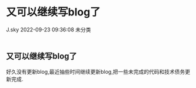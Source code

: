<div class="blog-article">
<h1 class="title">又可以继续写blog了</h1>
<span class="author">J.sky</span>
<span class="time">2022-09-23 09:36:08</span>
<span class="tag">未分类</span>
</div>
</br>

## 又可以继续写blog了

好久没有更新blog,最近抽些时间继续更新blog,把一些未完成的代码和技术债务更新完成.